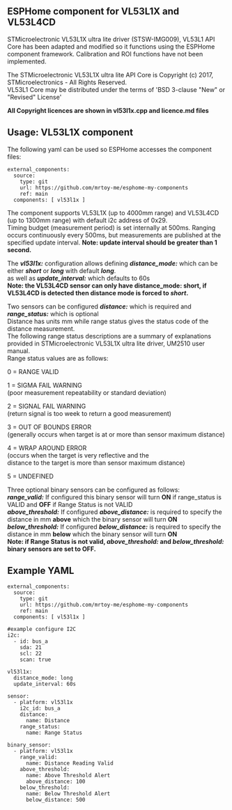 
## ESPHome component for VL53L1X and VL53L4CD
STMicroelectronic VL53L1X ultra lite driver (STSW-IMG009), VL53L1 API Core
has been adapted and modified so it functions using the ESPHome component framework.
Calibration and ROI functions have not been implemented.<BR>

The STMicroelectronic VL53L1X ultra lite API Core is
Copyright (c) 2017, STMicroelectronics - All Rights Reserved.<BR>
VL53L1 Core may be distributed under the terms of 'BSD 3-clause "New" or "Revised" License'

**All Copyright licences are shown in vl53l1x.cpp and licence.md files**

## Usage: VL53L1X component
The following yaml can be used so ESPHome accesses the component files:
```
external_components:
  source:
    type: git
    url: https://github.com/mrtoy-me/esphome-my-components
    ref: main
  components: [ vl53l1x ]
```
The component supports VL53L1X (up to 4000mm range) and VL53L4CD (up to 1300mm range) with default i2c address of 0x29.<BR>
Timing budget (measurement period) is set internally at 500ms. Ranging occurs continuously every 500ms, but measurements are published at the specified update interval. **Note: update interval should be greater than 1 second.**<BR>

The ***vl53l1x:*** configuration allows defining ***distance_mode:*** which can be either ***short*** or ***long*** with default ***long***.<BR>
as well as ***update_interval:*** which defaults to 60s<BR>
**Note: the VL53L4CD sensor can only have distance_mode: short, if VL53L4CD is detected then distance mode is forced to ***short***.**<BR>

Two sensors can be configured ***distance:*** which is required and ***range_status:*** which is optional<BR>
Distance has units mm while range status gives the status code of the distance measurement.<BR>
The following range status descriptions are a summary of explanations provided in STMicroelectronic VL53L1X ultra lite driver, UM2510 user manual.<BR>
Range status values are as follows:<BR>

0 = RANGE VALID<BR>

1 = SIGMA FAIL WARNING<BR> 
(poor measurement repeatability or standard deviation)

2 = SIGNAL FAIL WARNING<BR> 
(return signal is too week to return a good measurement)

3 = OUT OF BOUNDS ERROR<BR> 
(generally occurs when target is at or more than sensor maximum distance)

4 = WRAP AROUND ERROR<BR> 
(occurs when the target is very reflective and the<BR> 
distance to the target is more than sensor maximum distance)<BR> 

5 = UNDEFINED<BR>

Three optional binary sensors can be configured as follows:<BR>
  ***range_valid:*** If configured this binary sensor will turn **ON** if range_status is VALID and **OFF** if Range Status is not VALID<BR>
  ***above_threshold:***  If configured ***above_distance:*** is required to specify the distance in mm **above** which the binary sensor will turn **ON**<BR>
  ***below_threshold:***  If configured ***below_distance:*** is required to specify the distance in mm **below** which the binary sensor will turn **ON**<BR>
  **Note: if Range Status is not valid, ***above_threshold:*** and ***below_threshold:*** binary sensors are set to OFF.**

## Example YAML
```
external_components:
  source:
    type: git
    url: https://github.com/mrtoy-me/esphome-my-components
    ref: main
  components: [ vl53l1x ]

#example configure I2C
i2c:
  - id: bus_a 
    sda: 21
    scl: 22
    scan: true

vl53l1x:
  distance_mode: long
  update_interval: 60s

sensor:
  - platform: vl53l1x
    i2c_id: bus_a
    distance:
      name: Distance
    range_status:
      name: Range Status

binary_sensor:
  - platform: vl53l1x
    range_valid:
      name: Distance Reading Valid
    above_threshold: 
      name: Above Threshold Alert
      above_distance: 100
    below_threshold: 
      name: Below Threshold Alert
      below_distance: 500  
```